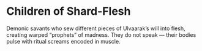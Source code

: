 # Children of Shard-Flesh


Demonic savants who sew different pieces of Ulvaarak’s will into flesh, creating warped “prophets” of madness. They do not speak — their bodies pulse with ritual screams encoded in muscle.
